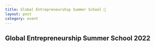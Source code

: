 ```yaml
---
title: Global Entrepreneurship Summer School 💼
layout: post
category: event
---
```


## Global Entrepreneurship Summer School 2022